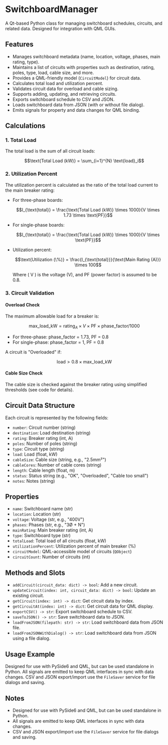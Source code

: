 # SwitchboardManager

A Qt-based Python class for managing switchboard schedules, circuits, and related data. Designed for integration with QML GUIs.

## Features

- Manages switchboard metadata (name, location, voltage, phases, main rating, type).
- Maintains a list of circuits with properties such as destination, rating, poles, type, load, cable size, and more.
- Provides a QML-friendly model (`CircuitModel`) for circuit data.
- Calculates total load and utilization percent.
- Validates circuit data for overload and cable sizing.
- Supports adding, updating, and retrieving circuits.
- Exports switchboard schedule to CSV and JSON.
- Loads switchboard data from JSON (with or without file dialog).
- Emits signals for property and data changes for QML binding.

## Calculations

### 1. Total Load

The total load is the sum of all circuit loads:

```math
\text{Total Load (kW)} = \sum_{i=1}^{N} \text{load}_i
```

### 2. Utilization Percent

The utilization percent is calculated as the ratio of the total load current to the main breaker rating:

- For three-phase boards:
  ```math
  I_{\text{total}} = \frac{\text{Total Load (kW)} \times 1000}{V \times 1.73 \times \text{PF}}
  ```
- For single-phase boards:
  ```math
  I_{\text{total}} = \frac{\text{Total Load (kW)} \times 1000}{V \times \text{PF}}
  ```
- Utilization percent:
  ```math
  \text{Utilization (\%)} = \frac{I_{\text{total}}}{\text{Main Rating (A)}} \times 100
  ```
  Where \( V \) is the voltage (V), and PF (power factor) is assumed to be 0.8.

### 3. Circuit Validation

#### Overload Check

The maximum allowable load for a breaker is:

```math
\text{max\_load\_kW} = \text{rating}_A \times V \times \text{PF} \times \text{phase\_factor} / 1000
```
- For three-phase: phase_factor = 1.73, PF = 0.8
- For single-phase: phase_factor = 1, PF = 0.8

A circuit is "Overloaded" if:

```math
\text{load} > 0.8 \times \text{max\_load\_kW}
```

#### Cable Size Check

The cable size is checked against the breaker rating using simplified thresholds (see code for details).

## Circuit Data Structure

Each circuit is represented by the following fields:

- `number`: Circuit number (string)
- `destination`: Load destination (string)
- `rating`: Breaker rating (int, A)
- `poles`: Number of poles (string)
- `type`: Circuit type (string)
- `load`: Load (float, kW)
- `cableSize`: Cable size (string, e.g., "2.5mm²")
- `cableCores`: Number of cable cores (string)
- `length`: Cable length (float, m)
- `status`: Status string (e.g., "OK", "Overloaded", "Cable too small")
- `notes`: Notes (string)

## Properties

- `name`: Switchboard name (str)
- `location`: Location (str)
- `voltage`: Voltage (str, e.g., "400V")
- `phases`: Phases (str, e.g., "3Ø + N")
- `mainRating`: Main breaker rating (int, A)
- `type`: Switchboard type (str)
- `totalLoad`: Total load of all circuits (float, kW)
- `utilizationPercent`: Utilization percent of main breaker (%)
- `circuitModel`: QML-accessible model of circuits (`QObject`)
- `circuitCount`: Number of circuits (int)

## Methods and Slots

- `addCircuit(circuit_data: dict) -> bool`: Add a new circuit.
- `updateCircuit(index: int, circuit_data: dict) -> bool`: Update an existing circuit.
- `getCircuit(index: int) -> dict`: Get circuit data by index.
- `getCircuitAt(index: int) -> dict`: Get circuit data for QML display.
- `exportCSV() -> str`: Export switchboard schedule to CSV.
- `saveToJSON() -> str`: Save switchboard data to JSON.
- `loadFromJSON(filepath: str) -> str`: Load switchboard data from JSON file.
- `loadFromJSONWithDialog() -> str`: Load switchboard data from JSON using a file dialog.

## Usage Example

Designed for use with PySide6 and QML, but can be used standalone in Python. All signals are emitted to keep QML interfaces in sync with data changes. CSV and JSON export/import use the `FileSaver` service for file dialogs and saving.

## Notes

- Designed for use with PySide6 and QML, but can be used standalone in Python.
- All signals are emitted to keep QML interfaces in sync with data changes.
- CSV and JSON export/import use the `FileSaver` service for file dialogs and saving.